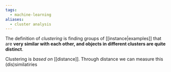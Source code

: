 ```yaml
---
tags:
  - machine-learning
aliases:
  - cluster analysis
---
```

The definition of *clustering* is finding groups of [[instance|examples]] that are **very similar with each other, and objects in different clusters are quite distinct**.

Clustering is *based on* [[distance]]. Through distance we can measure this (dis)similatiries
